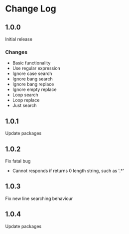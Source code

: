 # Change Log

## 1.0.0

Initial release

### Changes

- Basic functionality
- Use regular expression
- Ignore case search
- Ignore bang search
- Ignore bang replace
- Ignore empty replace
- Loop search
- Loop replace
- Just search

## 1.0.1

Update packages

## 1.0.2

Fix fatal bug

- Cannot responds if returns 0 length string, such as '.*'

## 1.0.3

Fix new line searching behaviour

## 1.0.4

Update packages
